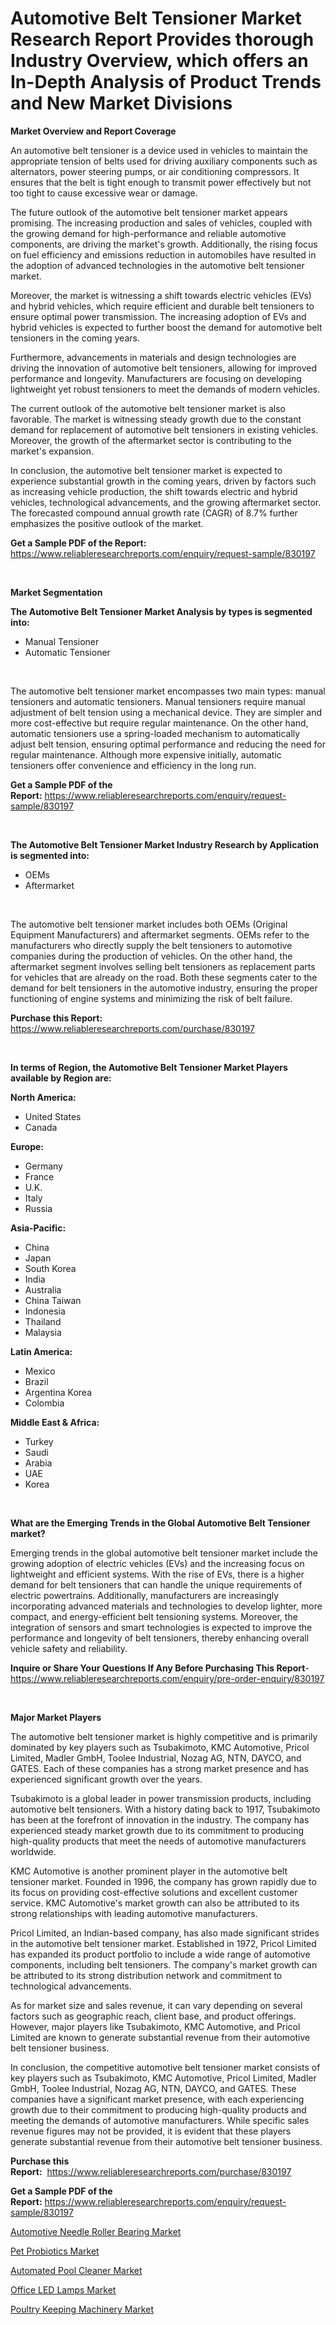 <p><h1>Automotive Belt Tensioner Market Research Report Provides thorough Industry Overview, which offers an In-Depth Analysis of Product Trends and New Market Divisions</h1></p><p><strong>Market Overview and Report Coverage</strong></p>
<p><p>An automotive belt tensioner is a device used in vehicles to maintain the appropriate tension of belts used for driving auxiliary components such as alternators, power steering pumps, or air conditioning compressors. It ensures that the belt is tight enough to transmit power effectively but not too tight to cause excessive wear or damage.</p><p>The future outlook of the automotive belt tensioner market appears promising. The increasing production and sales of vehicles, coupled with the growing demand for high-performance and reliable automotive components, are driving the market's growth. Additionally, the rising focus on fuel efficiency and emissions reduction in automobiles have resulted in the adoption of advanced technologies in the automotive belt tensioner market.</p><p>Moreover, the market is witnessing a shift towards electric vehicles (EVs) and hybrid vehicles, which require efficient and durable belt tensioners to ensure optimal power transmission. The increasing adoption of EVs and hybrid vehicles is expected to further boost the demand for automotive belt tensioners in the coming years.</p><p>Furthermore, advancements in materials and design technologies are driving the innovation of automotive belt tensioners, allowing for improved performance and longevity. Manufacturers are focusing on developing lightweight yet robust tensioners to meet the demands of modern vehicles.</p><p>The current outlook of the automotive belt tensioner market is also favorable. The market is witnessing steady growth due to the constant demand for replacement of automotive belt tensioners in existing vehicles. Moreover, the growth of the aftermarket sector is contributing to the market's expansion.</p><p>In conclusion, the automotive belt tensioner market is expected to experience substantial growth in the coming years, driven by factors such as increasing vehicle production, the shift towards electric and hybrid vehicles, technological advancements, and the growing aftermarket sector. The forecasted compound annual growth rate (CAGR) of 8.7% further emphasizes the positive outlook of the market.</p></p>
<p><strong>Get a Sample PDF of the Report:</strong> <a href="https://www.reliableresearchreports.com/enquiry/request-sample/830197">https://www.reliableresearchreports.com/enquiry/request-sample/830197</a></p>
<p>&nbsp;</p>
<p><strong>Market Segmentation</strong></p>
<p><strong>The Automotive Belt Tensioner Market Analysis by types is segmented into:</strong></p>
<p><ul><li>Manual Tensioner</li><li>Automatic Tensioner</li></ul></p>
<p>&nbsp;</p>
<p><p>The automotive belt tensioner market encompasses two main types: manual tensioners and automatic tensioners. Manual tensioners require manual adjustment of belt tension using a mechanical device. They are simpler and more cost-effective but require regular maintenance. On the other hand, automatic tensioners use a spring-loaded mechanism to automatically adjust belt tension, ensuring optimal performance and reducing the need for regular maintenance. Although more expensive initially, automatic tensioners offer convenience and efficiency in the long run.</p></p>
<p><strong>Get a Sample PDF of the Report:</strong>&nbsp;<a href="https://www.reliableresearchreports.com/enquiry/request-sample/830197">https://www.reliableresearchreports.com/enquiry/request-sample/830197</a></p>
<p>&nbsp;</p>
<p><strong>The Automotive Belt Tensioner Market Industry Research by Application is segmented into:</strong></p>
<p><ul><li>OEMs</li><li>Aftermarket</li></ul></p>
<p>&nbsp;</p>
<p><p>The automotive belt tensioner market includes both OEMs (Original Equipment Manufacturers) and aftermarket segments. OEMs refer to the manufacturers who directly supply the belt tensioners to automotive companies during the production of vehicles. On the other hand, the aftermarket segment involves selling belt tensioners as replacement parts for vehicles that are already on the road. Both these segments cater to the demand for belt tensioners in the automotive industry, ensuring the proper functioning of engine systems and minimizing the risk of belt failure.</p></p>
<p><strong>Purchase this Report:</strong>&nbsp; <a href="https://www.reliableresearchreports.com/purchase/830197">https://www.reliableresearchreports.com/purchase/830197</a></p>
<p>&nbsp;</p>
<p><strong>In terms of Region, the Automotive Belt Tensioner Market Players available by Region are:</strong></p>
<p>
    <p> <strong> North America: </strong>
        <ul>
            <li>United States</li>
            <li>Canada</li>
        </ul>
        </p> 
    <p> <strong> Europe: </strong>
        <ul>
            <li>Germany</li>
            <li>France</li>
            <li>U.K.</li>
            <li>Italy</li>
            <li>Russia</li>
        </ul>
        </p> 
    <p> <strong> Asia-Pacific: </strong>
        <ul>
            <li>China</li>
            <li>Japan</li>
            <li>South Korea</li>
            <li>India</li>
            <li>Australia</li>
            <li>China Taiwan</li>
            <li>Indonesia</li>
            <li>Thailand</li>
            <li>Malaysia</li>
        </ul>
        </p> 
    <p> <strong> Latin America: </strong>
        <ul>
            <li>Mexico</li>
            <li>Brazil</li>
            <li>Argentina Korea</li>
            <li>Colombia</li>
        </ul>
        </p> 
    <p> <strong> Middle East & Africa: </strong>
        <ul>
            <li>Turkey</li>
            <li>Saudi</li>
            <li>Arabia</li>
            <li>UAE</li>
            <li>Korea</li>
        </ul>
    </p>
    </p>
<p>&nbsp;</p>
<p><strong>What are the Emerging Trends in the Global Automotive Belt Tensioner market?</strong></p>
<p><p>Emerging trends in the global automotive belt tensioner market include the growing adoption of electric vehicles (EVs) and the increasing focus on lightweight and efficient systems. With the rise of EVs, there is a higher demand for belt tensioners that can handle the unique requirements of electric powertrains. Additionally, manufacturers are increasingly incorporating advanced materials and technologies to develop lighter, more compact, and energy-efficient belt tensioning systems. Moreover, the integration of sensors and smart technologies is expected to improve the performance and longevity of belt tensioners, thereby enhancing overall vehicle safety and reliability.</p></p>
<p><strong>Inquire or Share Your Questions If Any Before Purchasing This Report</strong>- <a href="https://www.reliableresearchreports.com/enquiry/pre-order-enquiry/830197">https://www.reliableresearchreports.com/enquiry/pre-order-enquiry/830197</a></p>
<p>&nbsp;</p>
<p><strong>Major Market Players</strong></p>
<p><p>The automotive belt tensioner market is highly competitive and is primarily dominated by key players such as Tsubakimoto, KMC Automotive, Pricol Limited, Madler GmbH, Toolee Industrial, Nozag AG, NTN, DAYCO, and GATES. Each of these companies has a strong market presence and has experienced significant growth over the years.</p><p>Tsubakimoto is a global leader in power transmission products, including automotive belt tensioners. With a history dating back to 1917, Tsubakimoto has been at the forefront of innovation in the industry. The company has experienced steady market growth due to its commitment to producing high-quality products that meet the needs of automotive manufacturers worldwide.</p><p>KMC Automotive is another prominent player in the automotive belt tensioner market. Founded in 1996, the company has grown rapidly due to its focus on providing cost-effective solutions and excellent customer service. KMC Automotive's market growth can also be attributed to its strong relationships with leading automotive manufacturers.</p><p>Pricol Limited, an Indian-based company, has also made significant strides in the automotive belt tensioner market. Established in 1972, Pricol Limited has expanded its product portfolio to include a wide range of automotive components, including belt tensioners. The company's market growth can be attributed to its strong distribution network and commitment to technological advancements.</p><p>As for market size and sales revenue, it can vary depending on several factors such as geographic reach, client base, and product offerings. However, major players like Tsubakimoto, KMC Automotive, and Pricol Limited are known to generate substantial revenue from their automotive belt tensioner business.</p><p>In conclusion, the competitive automotive belt tensioner market consists of key players such as Tsubakimoto, KMC Automotive, Pricol Limited, Madler GmbH, Toolee Industrial, Nozag AG, NTN, DAYCO, and GATES. These companies have a significant market presence, with each experiencing growth due to their commitment to producing high-quality products and meeting the demands of automotive manufacturers. While specific sales revenue figures may not be provided, it is evident that these players generate substantial revenue from their automotive belt tensioner business.</p></p>
<p><strong>Purchase this Report:</strong>&nbsp;&nbsp;<a href="https://www.reliableresearchreports.com/purchase/830197">https://www.reliableresearchreports.com/purchase/830197</a></p>
<p></p>
<p><strong>Get a Sample PDF of the Report:</strong>&nbsp;<a href="https://www.reliableresearchreports.com/enquiry/request-sample/830197">https://www.reliableresearchreports.com/enquiry/request-sample/830197</a></p>
<p><p><a href="https://github.com/lbird53714/Market-Research-Report-List-1/blob/main/automotive-needle-roller-bearing-market.md">Automotive Needle Roller Bearing Market</a></p><p><a href="https://medium.com/@primeyash92/pet-probiotics-market-outlook-industry-overview-and-forecast-2023-to-2030-8278c959e97c">Pet Probiotics Market</a></p><p><a href="https://www.linkedin.com/pulse/automated-pool-cleaner-market-size-share-global-analysis-report-ki6de/">Automated Pool Cleaner Market</a></p><p><a href="https://medium.com/@shubham99912151/office-led-lamps-market-exploring-market-share-market-trends-and-future-growth-3d79ebfdcfd4">Office LED Lamps Market</a></p><p><a href="https://www.linkedin.com/pulse/poultry-keeping-machinery-market-size-growth-forecast-from-2023-gpqhe/">Poultry Keeping Machinery Market</a></p></p>